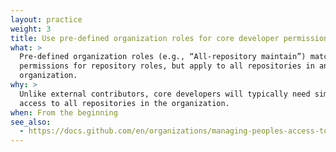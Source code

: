 ```yaml
---
layout: practice
weight: 3
title: Use pre-defined organization roles for core developer permissions
what: >
  Pre-defined organization roles (e.g., “All-repository maintain”) match the
  permissions for repository roles, but apply to all repositories in an
  organization.
why: >
  Unlike external contributors, core developers will typically need similar
  access to all repositories in the organization.
when: From the beginning
see_also:
  - https://docs.github.com/en/organizations/managing-peoples-access-to-your-organization-with-roles/roles-in-an-organization#about-pre-defined-organization-roles
---
```

